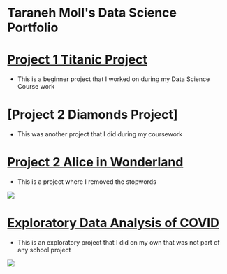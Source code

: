 # Taraneh Moll's Data Science Portfolio

# [Project 1 Titanic Project](https://github.com/tsmoll/Lesson-3-Hands-On-/blob/main/Lesson%203%20Hands%20On%20Taraneh.ipynb)
- This is a beginner project that I worked on during my Data Science Course work

# [Project 2 Diamonds Project]
- This was another project that I did during my coursework

# [Project 2 Alice in Wonderland](https://github.com/tsmoll/Lesson-5/blob/main/Lesson5%20Hands%20On.ipynb)
- This is a project where I removed the stopwords

![](https://user-images.githubusercontent.com/94031518/199312719-ec219fbf-cd20-4253-aa70-c9e2e74b362f.png)

# [Exploratory Data Analysis of COVID](https://github.com/tsmoll/Covid-eda/blob/main/COVID%20Project(1).ipynb)
- This is an exploratory project that I did on my own that was not part of any school project

![](https://user-images.githubusercontent.com/94031518/199320540-cee8c0ef-321a-443f-a03d-4c9fb9e65943.png)

